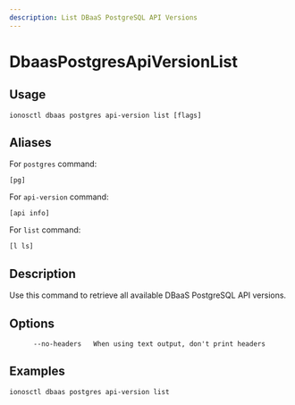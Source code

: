 ```yaml
---
description: List DBaaS PostgreSQL API Versions
---
```


# DbaasPostgresApiVersionList

## Usage

```text
ionosctl dbaas postgres api-version list [flags]
```

## Aliases

For `postgres` command:

```text
[pg]
```

For `api-version` command:

```text
[api info]
```

For `list` command:

```text
[l ls]
```

## Description

Use this command to retrieve all available DBaaS PostgreSQL API versions.

## Options

```text
      --no-headers   When using text output, don't print headers
```

## Examples

```text
ionosctl dbaas postgres api-version list
```

